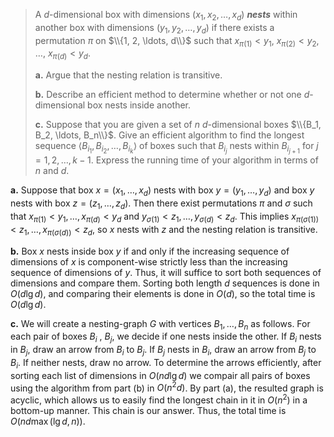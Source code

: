 > A $d$-dimensional box with dimensions $(x_1, x_2, \ldots, x_d)$ **_nests_** within another box with dimensions $(y_1, y_2, \ldots, y_d)$ if there exists a permutation $\pi$ on $\\{1, 2, \ldots, d\\}$ such that $x_{\pi(1)} < y_1$, $x_{\pi(2)} < y_2$, $\ldots$, $x_{\pi(d)} < y_d$.
>
> **a.** Argue that the nesting relation is transitive.
>
> **b.** Describe an efficient method to determine whether or not one $d$-dimensional box nests inside another.
>
> **c.** Suppose that you are given a set of $n$ $d$-dimensional boxes $\\{B_1, B_2, \ldots, B_n\\}$. Give an efficient algorithm to find the longest sequence $\langle B_{i_1}, B_{i_2}, \ldots, B_{i_k} \rangle$ of boxes such that $B_{i_j}$ nests within $B_{i_{j + 1}}$ for $j = 1, 2, \ldots, k - 1$. Express the running time of your algorithm in terms of $n$ and $d$.

**a.** Suppose that box $x = (x_1, \dots, x_d)$ nests with box $y = (y_1, \dots, y_d)$ and box $y$ nests with box $z = (z_1, \dots, z_d)$. Then there exist permutations $\pi$ and $\sigma$ such that $x_{\pi(1)} < y_1, \dots, x_{\pi(d)} < y_d$ and $y_{\sigma(1)} < z_1, \dots, y_{\sigma(d)} < z_d$. This implies $x_{\pi(\sigma(1))} < z_1, \dots, x_{\pi(\sigma(d))} < z_d$, so $x$ nests with $z$ and the nesting relation is transitive.

**b.** Box $x$ nests inside box $y$ if and only if the increasing sequence of dimensions of $x$ is component-wise strictly less than the increasing sequence of dimensions of $y$. Thus, it will suffice to sort both sequences of dimensions and compare them. Sorting both length $d$ sequences is done in $O(d\lg d)$, and comparing their elements is done in $O(d)$, so the total time is $O(d\lg d)$.

**c.** We will create a nesting-graph $G$ with vertices $B_1, \dots, B_n$ as follows. For each pair of boxes $B_i$ , $B_j$, we decide if one nests inside the other. If $B_i$ nests in $B_j$, draw an arrow from $B_i$ to $B_j$. If $B_j$ nests in $B_i$, draw an arrow from $B_j$ to $B_i$. If neither nests, draw no arrow. To determine the arrows efficiently, after sorting each list of dimensions in $O(nd\lg d)$ we compair all pairs of boxes using the algorithm from part (b) in $O(n^2 d)$. By part (a), the resulted graph is acyclic, which allows us to easily find the longest chain in it in $O(n^2)$ in a bottom-up manner. This chain is our answer. Thus, the total time is $O(nd\max(\lg d, n))$.
